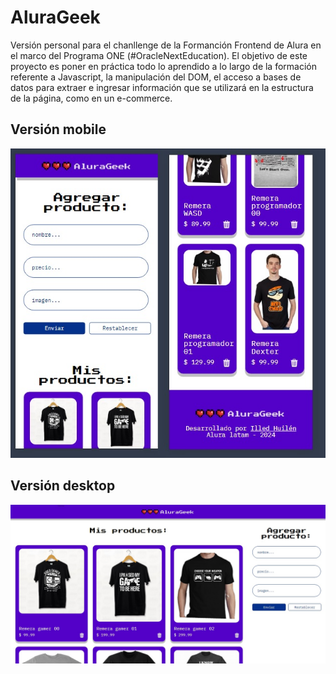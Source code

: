 <h1>AluraGeek</h1>
Versión personal para el chanllenge de la Formanción Frontend de Alura en el marco del Programa ONE (#OracleNextEducation). El objetivo de este proyecto es poner en práctica todo lo aprendido a lo largo de la formación referente a Javascript, la manipulación del DOM, el acceso a bases de datos para extraer e ingresar información que se utilizará en la estructura de la página, como en un e-commerce.
<br>
<h2>Versión mobile</h2>
<img src="mobile-ver.jpg">
<br>
<h2>Versión desktop</h2>
<img src="desk-ver.jpg">